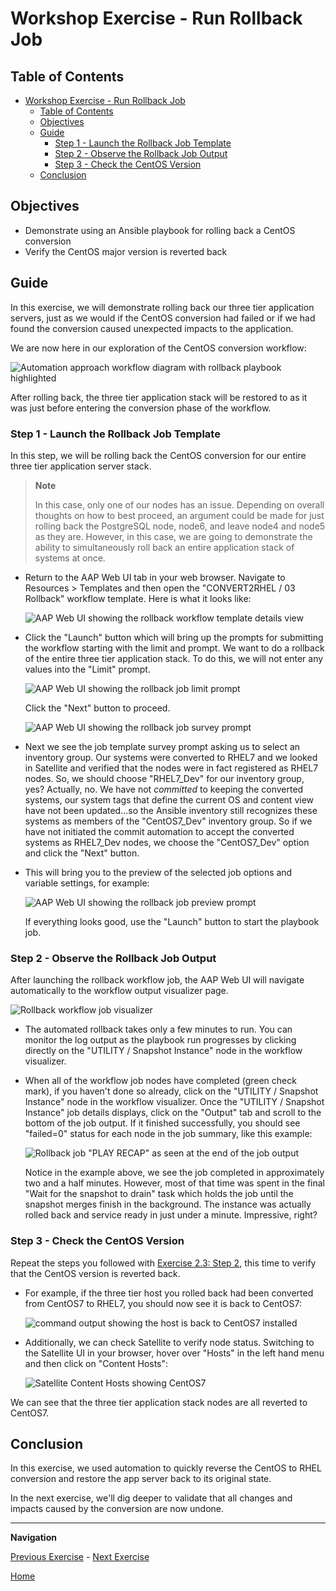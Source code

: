 # Workshop Exercise - Run Rollback Job

## Table of Contents

- [Workshop Exercise - Run Rollback Job](#workshop-exercise---run-rollback-job)
  - [Table of Contents](#table-of-contents)
  - [Objectives](#objectives)
  - [Guide](#guide)
    - [Step 1 - Launch the Rollback Job Template](#step-1---launch-the-rollback-job-template)
    - [Step 2 - Observe the Rollback Job Output](#step-2---observe-the-rollback-job-output)
    - [Step 3 - Check the CentOS Version](#step-3---check-the-centos-version)
  - [Conclusion](#conclusion)

## Objectives

* Demonstrate using an Ansible playbook for rolling back a CentOS conversion
* Verify the CentOS major version is reverted back

## Guide

In this exercise, we will demonstrate rolling back our three tier application servers, just as we would if the CentOS conversion had failed or if we had found the conversion caused unexpected impacts to the application.

We are now here in our exploration of the CentOS conversion workflow:

![Automation approach workflow diagram with rollback playbook highlighted](images/conversion-workflow-hl-rollback.png)

After rolling back, the three tier application stack will be restored to as it was just before entering the conversion phase of the workflow.

### Step 1 - Launch the Rollback Job Template

In this step, we will be rolling back the CentOS conversion for our entire three tier application server stack.

> **Note**
>
> In this case, only one of our nodes has an issue. Depending on overall thoughts on how to best proceed, an argument could be made for just rolling back the PostgreSQL node, node6, and leave node4 and node5 as they are. However, in this case, we are going to demonstrate the ability to simultaneously roll back an entire application stack of systems at once.

- Return to the AAP Web UI tab in your web browser. Navigate to Resources > Templates and then open the "CONVERT2RHEL / 03 Rollback" workflow template. Here is what it looks like:

  ![AAP Web UI showing the rollback workflow template details view](images/rollback_template.png)

- Click the "Launch" button which will bring up the prompts for submitting the workflow starting with the limit and prompt. We want to do a rollback of the entire three tier application stack. To do this, we will not enter any values into the "Limit" prompt.

  ![AAP Web UI showing the rollback job limit prompt](images/rollback_prompts.png)

  Click the "Next" button to proceed.

  ![AAP Web UI showing the rollback job survey prompt](images/rollback_survey.png)

- Next we see the job template survey prompt asking us to select an inventory group. Our systems were converted to RHEL7 and we looked in Satellite and verified that the nodes were in fact registered as RHEL7 nodes. So, we should choose "RHEL7_Dev" for our inventory group, yes? Actually, no. We have not _committed_ to keeping the converted systems, our system tags that define the current OS and content view have not been updated...so the Ansible inventory still recognizes these systems as members of the "CentOS7_Dev" inventory group. So if we have not initiated the commit automation to accept the converted systems as RHEL7_Dev nodes, we choose the "CentOS7_Dev" option and click the "Next" button.

- This will bring you to the preview of the selected job options and variable settings, for example:

  ![AAP Web UI showing the rollback job preview prompt](images/rollback_preview.png)

  If everything looks good, use the "Launch" button to start the playbook job.

### Step 2 - Observe the Rollback Job Output

After launching the rollback workflow job, the AAP Web UI will navigate automatically to the workflow output visualizer page.

  ![Rollback workflow job visualizer](images/rollback_workflow_job_visual.png)

- The automated rollback takes only a few minutes to run. You can monitor the log output as the playbook run progresses by clicking directly on the "UTILITY / Snapshot Instance" node in the workflow visualizer.

- When all of the workflow job nodes have completed (green check mark), if you haven't done so already, click on the "UTILITY / Snapshot Instance" node in the workflow visualizer. Once the "UTILITY / Snapshot Instance" job details displays, click on the "Output" tab and scroll to the bottom of the job output. If it finished successfully, you should see "failed=0" status for each node in the job summary, like this example:

  ![Rollback job "PLAY RECAP" as seen at the end of the job output](images/rollback_job_recap.png)

  Notice in the example above, we see the job completed in approximately two and a half minutes. However, most of that time was spent in the final "Wait for the snapshot to drain" task which holds the job until the snapshot merges finish in the background. The instance was actually rolled back and service ready in just under a minute. Impressive, right?

### Step 3 - Check the CentOS Version

Repeat the steps you followed with [Exercise 2.3: Step 2](../2.3-check-convert/README.md#step-2---verify-the-hosts-are-converted-to-next-rhel-version), this time to verify that the CentOS version is reverted back.

- For example, if the three tier host you rolled back had been converted from CentOS7 to RHEL7, you should now see it is back to CentOS7:

  ![command output showing the host is back to CentOS7 installed](images/commands_after_rollback.png)

- Additionally, we can check Satellite to verify node status. Switching to the Satellite UI in your browser, hover over "Hosts" in the left hand menu and then click on "Content Hosts":

  ![Satellite Content Hosts showing CentOS7](images/rollback_satellite_content_hosts.png)

We can see that the three tier application stack nodes are all reverted to CentOS7.

## Conclusion

In this exercise, we used automation to quickly reverse the CentOS to RHEL conversion and restore the app server back to its original state.

In the next exercise, we'll dig deeper to validate that all changes and impacts caused by the conversion are now undone.

---

**Navigation**

[Previous Exercise](../3.1-error-condition/README.md) - [Next Exercise](../3.3-check-undo/README.md)

[Home](../README.md)
